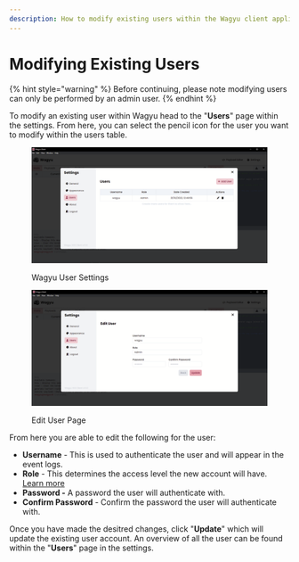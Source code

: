 ```yaml
---
description: How to modify existing users within the Wagyu client application.
---
```


# Modifying Existing Users

{% hint style="warning" %}
Before continuing, please note modifying users can only be performed by an admin user.
{% endhint %}

To modify an existing user within Wagyu head to the "**Users**" page within the settings. From here, you can select the pencil icon for the user you want to modify within the users table.

<div>

<figure><img src="../.gitbook/assets/users-overview.png" alt=""><figcaption><p>Wagyu User Settings</p></figcaption></figure>

 

<figure><img src="../.gitbook/assets/edit-user.png" alt=""><figcaption><p>Edit User Page</p></figcaption></figure>

</div>

From here you are able to edit the following for the user:

* **Username** - This is used to authenticate the user and will appear in the event logs.&#x20;
* **Role** - This determines the access level the new account will have. [Learn more](./#user-roles)
* **Password  -** A password the user will authenticate with.
* **Confirm Password** - Confirm the password the user will authenticate with.

Once you have made the desitred changes, click "**Update**" which will update the existing user account. An overview of all the user can be found within the "**Users**" page in the settings.
